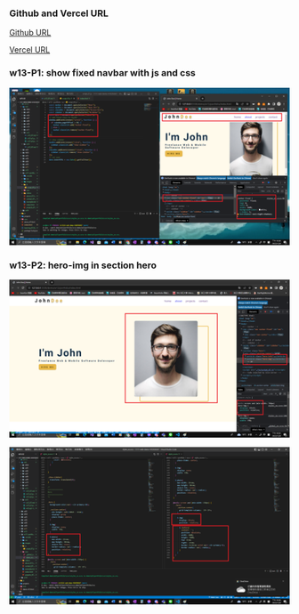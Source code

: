 ### Github and Vercel URL

[Github URL](https://github.com/Helson0110/1111-web-demo-410350267)

[Vercel URL](https://1111-web-demo-410350267-tfro.vercel.app/)

### w13-P1: show fixed navbar with js and css
![](w13-p1.png)

### w13-P2: hero-img in section hero
![](w13-p2-1.png)

![](w13-p2-2.png)